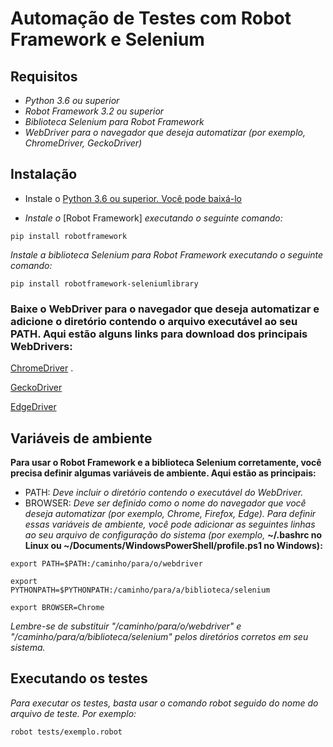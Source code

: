 # Automação de Testes com Robot Framework e Selenium

## Requisitos

*  *Python 3.6 ou superior*
*  *Robot Framework 3.2 ou superior*
*  *Biblioteca Selenium para Robot Framework*
*  *WebDriver para o navegador que deseja automatizar (por exemplo, ChromeDriver, GeckoDriver)*

## Instalação
*  Instale o [Python 3.6 ou superior. Você pode baixá-lo](https://www.python.org/downloads/)

* *Instale o* [Robot Framework] *executando o seguinte comando:*

<code>pip install robotframework</code>

*Instale a biblioteca Selenium para Robot Framework executando o seguinte comando:*

<code>pip install robotframework-seleniumlibrary</code>

### Baixe o WebDriver para o navegador que deseja automatizar e adicione o diretório contendo o arquivo executável ao seu PATH. Aqui estão alguns links para download dos principais WebDrivers:

[ChromeDriver](https://chromedriver.chromium.org/downloads) .

[GeckoDriver](https://github.com/mozilla/geckodriver/releases)

[EdgeDriver](https://developer.microsoft.com/en-us/microsoft-edge/tools/webdriver/)

## Variáveis de ambiente
**Para usar o Robot Framework e a biblioteca Selenium corretamente, você precisa definir algumas variáveis de ambiente. Aqui estão as principais:**

* PATH: *Deve incluir o diretório contendo o executável do WebDriver.*
* BROWSER: *Deve ser definido como o nome do navegador que você deseja automatizar (por exemplo, Chrome, Firefox, Edge).*
*Para definir essas variáveis de ambiente, você pode adicionar as seguintes linhas ao seu arquivo de configuração do sistema (por exemplo,* **~/.bashrc no Linux ou ~/Documents/WindowsPowerShell/profile.ps1 no Windows):**

<code>export PATH=$PATH:/caminho/para/o/webdriver</code>

<code>export PYTHONPATH=$PYTHONPATH:/caminho/para/a/biblioteca/selenium</code>

<code>export BROWSER=Chrome</code>

*Lembre-se de substituir "/caminho/para/o/webdriver" e "/caminho/para/a/biblioteca/selenium" pelos diretórios corretos em seu sistema.* 

## Executando os testes
*Para executar os testes, basta usar o comando robot seguido do nome do arquivo de teste. Por exemplo:*

<code>robot tests/exemplo.robot</code>